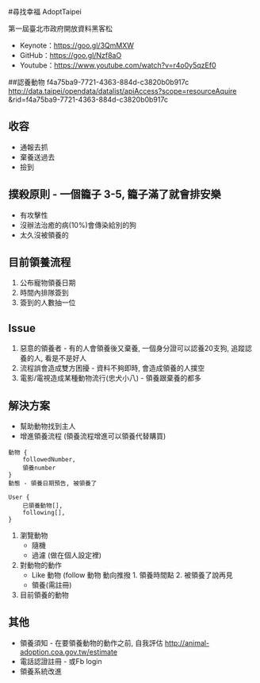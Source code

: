 #尋找幸福 AdoptTaipei

第一屆臺北市政府開放資料黑客松 
- Keynote：https://goo.gl/3QmMXW
- GitHub：https://goo.gl/Nzf8aO
- Youtube：https://www.youtube.com/watch?v=r4o0y5qzEf0

##認養動物 f4a75ba9-7721-4363-884d-c3820b0b917c
http://data.taipei/opendata/datalist/apiAccess?scope=resourceAquire
&rid=f4a75ba9-7721-4363-884d-c3820b0b917c


## 收容
- 通報去抓
- 棄養送過去
- 撿到

## 撲殺原則 - 一個籠子 3-5, 籠子滿了就會排安樂
- 有攻擊性
- 沒辦法治癒的病(10%)會傳染給別的狗
- 太久沒被領養的

## 目前領養流程
1. 公布寵物領養日期
2. 時間內排隊簽到
3. 簽到的人數抽一位

## Issue
1. 惡意的領養者 - 有的人會領養後又棄養, 一個身分證可以認養20支狗, 追蹤認養的人, 看是不是好人
2. 流程誤會造成雙方困擾 - 資料不夠即時, 會造成領養的人撲空
3. 電影/電視造成某種動物流行(忠犬小八) - 領養跟棄養的都多


## 解決方案
- 幫助動物找到主人
- 增進領養流程 (領養流程增進可以領養代替購買)

```
動物 {
	followedNumber,
	領養number
}
動態 - 領養日期預告, 被領養了

User {
	已領養動物[],
	following[],
}
```

1. 瀏覽動物
	- 隨機 
	- 過濾 (做在個人設定裡) 
2. 對動物的動作
	- Like 動物 (follow 動物 動向推撥 1. 領養時間點 2. 被領養了說再見
	- 領養(需註冊) 
3. 目前領養的動物

## 其他
* 領養須知 - 在要領養動物的動作之前, 自我評估 http://animal-adoption.coa.gov.tw/estimate
* 電話認證註冊 - 或Fb login
* 領養系統改進
